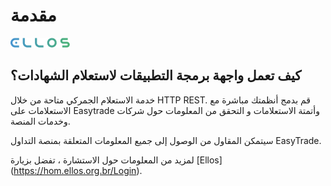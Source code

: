 # مقدمة


![](./assets/Vector-1.png)


## <b>كيف تعمل واجهة برمجة التطبيقات لاستعلام الشهادات؟</b>

خدمة الاستعلام الجمركي متاحة من خلال HTTP REST.
قم بدمج أنظمتك مباشرة مع الاستعلامات على Easytrade وأتمتة الاستعلامات و
التحقق من المعلومات حول شركات وخدمات المنصة.


سيتمكن المقاول من الوصول إلى جميع المعلومات المتعلقة بمنصة التداول EasyTrade.


لمزيد من المعلومات حول الاستشارة ، تفضل بزيارة [Ellos] (https://hom.ellos.org.br/Login).